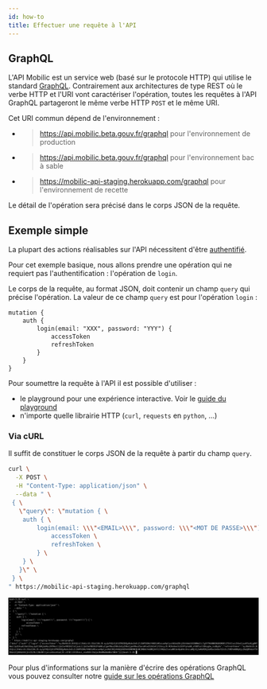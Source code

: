 ```yaml
---
id: how-to
title: Effectuer une requête à l'API
---
```


## GraphQL

L'API Mobilic est un service web (basé sur le protocole HTTP) qui utilise le standard [GraphQL](https://graphql.org/). Contrairement aux architectures de type REST où le verbe HTTP et l'URI vont caractériser l'opération, toutes les requêtes à l'API GraphQL partageront le même verbe HTTP `POST` et le même URI.

Cet URI commun dépend de l'environnement :

- > https://api.mobilic.beta.gouv.fr/graphql pour l'environnement de production

- > https://api.mobilic.beta.gouv.fr/graphql pour l'environnement bac à sable

- > https://mobilic-api-staging.herokuapp.com/graphql pour l'environnement de recette

Le détail de l'opération sera précisé dans le corps JSON de la requête.

## Exemple simple

La plupart des actions réalisables sur l'API nécessitent d'être [authentifié](auth.md).

Pour cet exemple basique, nous allons prendre une opération qui ne requiert pas l'authentification : l'opération de `login`.

Le corps de la requête, au format JSON, doit contenir un champ `query` qui précise l'opération. La valeur de ce champ `query` est pour l'opération `login` :

```
mutation {
    auth {
        login(email: "XXX", password: "YYY") {
            accessToken
    	    refreshToken
  	    }
    }
}
```

Pour soumettre la requête à l'API il est possible d'utiliser :

- le playground pour une expérience interactive. Voir le [guide du playground](playground.md)
- n'importe quelle librairie HTTP (`curl`, `requests` en `python`, ...)

### Via cURL

Il suffit de constituer le corps JSON de la requête à partir du champ `query`.

```bash
curl \
  -X POST \
  -H "Content-Type: application/json" \
  --data " \
 { \
   \"query\": \"mutation { \
    auth { \
        login(email: \\\"<EMAIL>\\\", password: \\\"<MOT DE PASSE>\\\") { \
            accessToken \
    	    refreshToken \
  	    } \
    } \
   }\" \
 } \
" https://mobilic-api-staging.herokuapp.com/graphql
```

![curl-example.png](assets/curl-example.png)

Pour plus d'informations sur la manière d'écrire des opérations GraphQL vous pouvez consulter notre [guide sur les opérations GraphQL](graphql.md)
